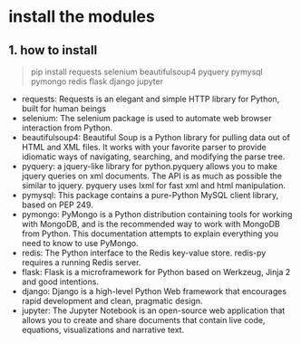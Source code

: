 # install the modules
## 1. how to install
> pip install requests selenium beautifulsoup4 pyquery pymysql pymongo redis flask django jupyter
- requests: Requests is an elegant and simple HTTP library for Python, built for human beings
- selenium: The selenium package is used to automate web browser interaction from Python.
- beautifulsoup4: Beautiful Soup is a Python library for pulling data out of HTML and XML files. It works with your favorite parser to provide idiomatic ways of navigating, searching, and modifying the parse tree. 
- pyquery: a jquery-like library for python.pyquery allows you to make jquery queries on xml documents. The API is as much as possible the similar to jquery. pyquery uses lxml for fast xml and html manipulation.
- pymysql: This package contains a pure-Python MySQL client library, based on PEP 249.
- pymongo: PyMongo is a Python distribution containing tools for working with MongoDB, and is the recommended way to work with MongoDB from Python. This documentation attempts to explain everything you need to know to use PyMongo.
- redis: The Python interface to the Redis key-value store. redis-py requires a running Redis server. 
- flask: Flask is a microframework for Python based on Werkzeug, Jinja 2 and good intentions.
- django: Django is a high-level Python Web framework that encourages rapid development and clean, pragmatic design.
- jupyter: The Jupyter Notebook is an open-source web application that allows you to create and share documents that contain live code, equations, visualizations and narrative text. 

